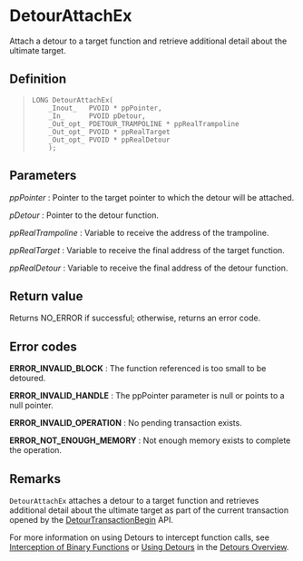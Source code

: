 DetourAttachEx
==============

Attach a detour to a target function and retrieve additional detail
about the ultimate target.

Definition
----------

>     LONG DetourAttachEx(
>         _Inout_   PVOID * ppPointer,
>         _In_      PVOID pDetour,
>         _Out_opt_ PDETOUR_TRAMPOLINE * ppRealTrampoline
>         _Out_opt_ PVOID * ppRealTarget
>         _Out_opt_ PVOID * ppRealDetour
>         );

Parameters
----------

*ppPointer*
:   Pointer to the target pointer to which the detour will be attached.

*pDetour*
:   Pointer to the detour function.

*ppRealTrampoline*
:   Variable to receive the address of the trampoline.

*ppRealTarget*
:   Variable to receive the final address of the target function.

*ppRealDetour*
:   Variable to receive the final address of the detour function.

Return value
------------

Returns NO\_ERROR if successful; otherwise, returns an error code.

Error codes
-----------

**ERROR\_INVALID\_BLOCK**
:   The function referenced is too small to be detoured.

**ERROR\_INVALID\_HANDLE**
:   The ppPointer parameter is null or points to a null pointer.

**ERROR\_INVALID\_OPERATION**
:   No pending transaction exists.

**ERROR\_NOT\_ENOUGH\_MEMORY**
:   Not enough memory exists to complete the operation.

Remarks
-------

`DetourAttachEx` attaches a detour to a target function and retrieves
additional detail about the ultimate target as part of the current
transaction opened by the
[DetourTransactionBegin](DetourTransactionBegin) API.

For more information on using Detours to intercept function calls, see
[Interception of Binary Functions](OverviewInterception) or [Using
Detours](OverviewUsing) in the [Detours Overview](Home).

